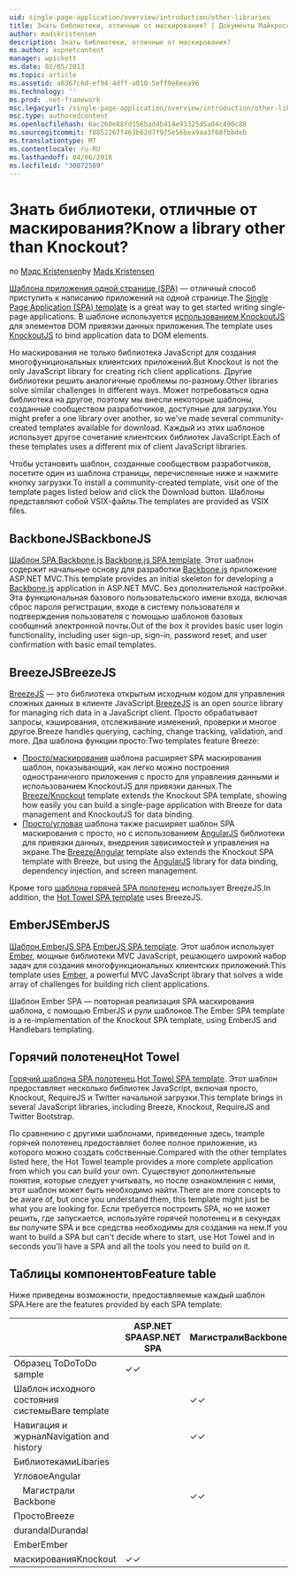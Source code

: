 ```yaml
---
uid: single-page-application/overview/introduction/other-libraries
title: Знать библиотеки, отличные от маскирования? | Документы Майкрософт
author: madskristensen
description: Знать библиотеки, отличные от маскирования?
ms.author: aspnetcontent
manager: wpickett
ms.date: 02/05/2013
ms.topic: article
ms.assetid: a8367c6d-ef94-4dff-a010-5eff9e6eea96
ms.technology: ''
ms.prod: .net-framework
msc.legacyurl: /single-page-application/overview/introduction/other-libraries
msc.type: authoredcontent
ms.openlocfilehash: 6ac260e88fd156bad4b414e93325d5a04c490c88
ms.sourcegitcommit: f8852267f463b62d7f975e56bea9aa3f68fbbdeb
ms.translationtype: MT
ms.contentlocale: ru-RU
ms.lasthandoff: 04/06/2018
ms.locfileid: "30872589"
---
```

<a name="know-a-library-other-than-knockout"></a><span data-ttu-id="a3ac1-104">Знать библиотеки, отличные от маскирования?</span><span class="sxs-lookup"><span data-stu-id="a3ac1-104">Know a library other than Knockout?</span></span>
====================
<span data-ttu-id="a3ac1-105">по [Мэдс Kristensen](https://github.com/madskristensen)</span><span class="sxs-lookup"><span data-stu-id="a3ac1-105">by [Mads Kristensen](https://github.com/madskristensen)</span></span>

<span data-ttu-id="a3ac1-106">[Шаблона приложения одной странице (SPA)](knockoutjs-template.md) — отличный способ приступить к написанию приложений на одной странице.</span><span class="sxs-lookup"><span data-stu-id="a3ac1-106">The [Single Page Application (SPA) template](knockoutjs-template.md) is a great way to get started writing single-page applications.</span></span> <span data-ttu-id="a3ac1-107">В шаблоне используется [использованием KnockoutJS](http://knockoutjs.com/) для элементов DOM привязки данных приложения.</span><span class="sxs-lookup"><span data-stu-id="a3ac1-107">The template uses [KnockoutJS](http://knockoutjs.com/) to bind application data to DOM elements.</span></span>

<span data-ttu-id="a3ac1-108">Но маскирования не только библиотека JavaScript для создания многофункциональных клиентских приложений.</span><span class="sxs-lookup"><span data-stu-id="a3ac1-108">But Knockout is not the only JavaScript library for creating rich client applications.</span></span> <span data-ttu-id="a3ac1-109">Другие библиотеки решить аналогичные проблемы по-разному.</span><span class="sxs-lookup"><span data-stu-id="a3ac1-109">Other libraries solve similar challenges in different ways.</span></span> <span data-ttu-id="a3ac1-110">Может потребоваться одна библиотека на другое, поэтому мы внесли некоторые шаблоны, созданные сообществом разработчиков, доступные для загрузки.</span><span class="sxs-lookup"><span data-stu-id="a3ac1-110">You might prefer a one library over another, so we've made several community-created templates available for download.</span></span> <span data-ttu-id="a3ac1-111">Каждый из этих шаблонов использует другое сочетание клиентских библиотек JavaScript.</span><span class="sxs-lookup"><span data-stu-id="a3ac1-111">Each of these templates uses a different mix of client JavaScript libraries.</span></span>

<span data-ttu-id="a3ac1-112">Чтобы установить шаблон, созданные сообществом разработчиков, посетите один из шаблона страницы, перечисленные ниже и нажмите кнопку загрузки.</span><span class="sxs-lookup"><span data-stu-id="a3ac1-112">To install a community-created template, visit one of the template pages listed below and click the Download button.</span></span> <span data-ttu-id="a3ac1-113">Шаблоны представляют собой VSIX-файлы.</span><span class="sxs-lookup"><span data-stu-id="a3ac1-113">The templates are provided as VSIX files.</span></span>

## <a name="backbonejs"></a><span data-ttu-id="a3ac1-114">BackboneJS</span><span class="sxs-lookup"><span data-stu-id="a3ac1-114">BackboneJS</span></span>

<span data-ttu-id="a3ac1-115">[Шаблон SPA Backbone.js](../templates/backbonejs-template.md).</span><span class="sxs-lookup"><span data-stu-id="a3ac1-115">[Backbone.js SPA template](../templates/backbonejs-template.md).</span></span> <span data-ttu-id="a3ac1-116">Этот шаблон содержит начальные основу для разработки [Backbone.js](http://backbonejs.org/) приложение ASP.NET MVC.</span><span class="sxs-lookup"><span data-stu-id="a3ac1-116">This template provides an initial skeleton for developing a [Backbone.js](http://backbonejs.org/) application in ASP.NET MVC.</span></span> <span data-ttu-id="a3ac1-117">Без дополнительной настройки. Эта функциональная базового пользовательского имени входа, включая сброс пароля регистрации, входе в систему пользователя и подтверждения пользователя с помощью шаблонов базовых сообщений электронной почты.</span><span class="sxs-lookup"><span data-stu-id="a3ac1-117">Out of the box it provides basic user login functionality, including user sign-up, sign-in, password reset, and user confirmation with basic email templates.</span></span>

## <a name="breezejs"></a><span data-ttu-id="a3ac1-118">BreezeJS</span><span class="sxs-lookup"><span data-stu-id="a3ac1-118">BreezeJS</span></span>

<span data-ttu-id="a3ac1-119">[BreezeJS](http://www.breezejs.com/?utm_source=ms-spa) — это библиотека открытым исходным кодом для управления сложных данных в клиенте JavaScript.</span><span class="sxs-lookup"><span data-stu-id="a3ac1-119">[BreezeJS](http://www.breezejs.com/?utm_source=ms-spa) is an open source library for managing rich data in a JavaScript client.</span></span> <span data-ttu-id="a3ac1-120">Просто обрабатывает запросы, кэширования, отслеживание изменений, проверки и многое другое.</span><span class="sxs-lookup"><span data-stu-id="a3ac1-120">Breeze handles querying, caching, change tracking, validation, and more.</span></span> <span data-ttu-id="a3ac1-121">Два шаблона функции просто:</span><span class="sxs-lookup"><span data-stu-id="a3ac1-121">Two templates feature Breeze:</span></span>

- <span data-ttu-id="a3ac1-122">[Просто/маскирования](../templates/breezeknockout-template.md) шаблона расширяет SPA маскирования шаблон, показывающий, как легко можно построения одностраничного приложения с просто для управления данными и использованием KnockoutJS для привязки данных.</span><span class="sxs-lookup"><span data-stu-id="a3ac1-122">The [Breeze/Knockout](../templates/breezeknockout-template.md) template extends the Knockout SPA template, showing how easily you can build a single-page application with Breeze for data management and KnockoutJS for data binding.</span></span>
- <span data-ttu-id="a3ac1-123">[Просто/угловая](../templates/breezeangular-template.md) шаблона также расширяет шаблон SPA маскирования с просто, но с использованием [AngularJS](http://angularjs.org) библиотеки для привязки данных, внедрения зависимостей и управления на экране.</span><span class="sxs-lookup"><span data-stu-id="a3ac1-123">The [Breeze/Angular](../templates/breezeangular-template.md) template also extends the Knockout SPA template with Breeze, but using the [AngularJS](http://angularjs.org) library for data binding, dependency injection, and screen management.</span></span>

<span data-ttu-id="a3ac1-124">Кроме того [шаблона горячей SPA полотенец](../templates/hottowel-template.md) использует BreezeJS.</span><span class="sxs-lookup"><span data-stu-id="a3ac1-124">In addition, the [Hot Towel SPA template](../templates/hottowel-template.md) uses BreezeJS.</span></span>

## <a name="emberjs"></a><span data-ttu-id="a3ac1-125">EmberJS</span><span class="sxs-lookup"><span data-stu-id="a3ac1-125">EmberJS</span></span>

<span data-ttu-id="a3ac1-126">[Шаблон EmberJS SPA](../templates/emberjs-template.md).</span><span class="sxs-lookup"><span data-stu-id="a3ac1-126">[EmberJS SPA template](../templates/emberjs-template.md).</span></span> <span data-ttu-id="a3ac1-127">Этот шаблон использует [Ember](http://emberjs.com/), мощные библиотеки MVC JavaScript, решающего широкий набор задач для создания многофункциональных клиентских приложений.</span><span class="sxs-lookup"><span data-stu-id="a3ac1-127">This template uses [Ember](http://emberjs.com/), a powerful MVC JavaScript library that solves a wide array of challenges for building rich client applications.</span></span>

<span data-ttu-id="a3ac1-128">Шаблон Ember SPA — повторная реализация SPA маскирования шаблона, с помощью EmberJS и рули шаблонов.</span><span class="sxs-lookup"><span data-stu-id="a3ac1-128">The Ember SPA template is a re-implementation of the Knockout SPA template, using EmberJS and Handlebars templating.</span></span>

## <a name="hot-towel"></a><span data-ttu-id="a3ac1-129">Горячий полотенец</span><span class="sxs-lookup"><span data-stu-id="a3ac1-129">Hot Towel</span></span>

<span data-ttu-id="a3ac1-130">[Горячий шаблона SPA полотенец](../templates/hottowel-template.md).</span><span class="sxs-lookup"><span data-stu-id="a3ac1-130">[Hot Towel SPA template](../templates/hottowel-template.md).</span></span> <span data-ttu-id="a3ac1-131">Этот шаблон предоставляет несколько библиотек JavaScript, включая просто, Knockout, RequireJS и Twitter начальной загрузки.</span><span class="sxs-lookup"><span data-stu-id="a3ac1-131">This template brings in several JavaScript libraries, including Breeze, Knockout, RequireJS and Twitter Bootstrap.</span></span>

<span data-ttu-id="a3ac1-132">По сравнению с другими шаблонами, приведенные здесь, teample горячей полотенец предоставляет более полное приложение, из которого можно создать собственные.</span><span class="sxs-lookup"><span data-stu-id="a3ac1-132">Compared with the other templates listed here, the Hot Towel teample provides a more complete application from which you can build your own.</span></span> <span data-ttu-id="a3ac1-133">Существуют дополнительные понятия, которые следует учитывать, но после ознакомления с ними, этот шаблон может быть необходимо найти.</span><span class="sxs-lookup"><span data-stu-id="a3ac1-133">There are more concepts to be aware of, but once you understand them, this template might just be what you are looking for.</span></span> <span data-ttu-id="a3ac1-134">Если требуется построить SPA, но не может решить, где запускается, используйте горячей полотенец и в секундах вы получите SPA и все средства необходимы для создания на нем.</span><span class="sxs-lookup"><span data-stu-id="a3ac1-134">If you want to build a SPA but can't decide where to start, use Hot Towel and in seconds you'll have a SPA and all the tools you need to build on it.</span></span>

## <a name="feature-table"></a><span data-ttu-id="a3ac1-135">Таблицы компонентов</span><span class="sxs-lookup"><span data-stu-id="a3ac1-135">Feature table</span></span>

<span data-ttu-id="a3ac1-136">Ниже приведены возможности, предоставляемые каждый шаблон SPA.</span><span class="sxs-lookup"><span data-stu-id="a3ac1-136">Here are the features provided by each SPA template:</span></span>


|                        | <span data-ttu-id="a3ac1-137">ASP.NET SPA</span><span class="sxs-lookup"><span data-stu-id="a3ac1-137">ASP.NET SPA</span></span> | <span data-ttu-id="a3ac1-138">Магистрали</span><span class="sxs-lookup"><span data-stu-id="a3ac1-138">Backbone</span></span> | <span data-ttu-id="a3ac1-139">Просто и углового</span><span class="sxs-lookup"><span data-stu-id="a3ac1-139">Breeze/Angular</span></span> | <span data-ttu-id="a3ac1-140">Просто и KO</span><span class="sxs-lookup"><span data-stu-id="a3ac1-140">Breeze/KO</span></span> |  <span data-ttu-id="a3ac1-141">Ember</span><span class="sxs-lookup"><span data-stu-id="a3ac1-141">Ember</span></span>   | <span data-ttu-id="a3ac1-142">Горячий полотенец</span><span class="sxs-lookup"><span data-stu-id="a3ac1-142">Hot Towel</span></span> |
|------------------------|-------------|----------|----------------|-----------|----------|-----------|
|      <span data-ttu-id="a3ac1-143">Образец ToDo</span><span class="sxs-lookup"><span data-stu-id="a3ac1-143">ToDo sample</span></span>       |  <span data-ttu-id="a3ac1-144">&#10003;</span><span class="sxs-lookup"><span data-stu-id="a3ac1-144">&#10003;</span></span>   |          |    <span data-ttu-id="a3ac1-145">&#10003;</span><span class="sxs-lookup"><span data-stu-id="a3ac1-145">&#10003;</span></span>    | <span data-ttu-id="a3ac1-146">&#10003;</span><span class="sxs-lookup"><span data-stu-id="a3ac1-146">&#10003;</span></span>  | <span data-ttu-id="a3ac1-147">&#10003;</span><span class="sxs-lookup"><span data-stu-id="a3ac1-147">&#10003;</span></span> |           |
|     <span data-ttu-id="a3ac1-148">Шаблон исходного состояния системы</span><span class="sxs-lookup"><span data-stu-id="a3ac1-148">Bare template</span></span>      |             | <span data-ttu-id="a3ac1-149">&#10003;</span><span class="sxs-lookup"><span data-stu-id="a3ac1-149">&#10003;</span></span> |                |           |          | <span data-ttu-id="a3ac1-150">&#10003;</span><span class="sxs-lookup"><span data-stu-id="a3ac1-150">&#10003;</span></span>  |
| <span data-ttu-id="a3ac1-151">Навигация и журнал</span><span class="sxs-lookup"><span data-stu-id="a3ac1-151">Navigation and history</span></span> |             | <span data-ttu-id="a3ac1-152">&#10003;</span><span class="sxs-lookup"><span data-stu-id="a3ac1-152">&#10003;</span></span> |    <span data-ttu-id="a3ac1-153">&#10003;</span><span class="sxs-lookup"><span data-stu-id="a3ac1-153">&#10003;</span></span>    |           | <span data-ttu-id="a3ac1-154">&#10003;</span><span class="sxs-lookup"><span data-stu-id="a3ac1-154">&#10003;</span></span> | <span data-ttu-id="a3ac1-155">&#10003;</span><span class="sxs-lookup"><span data-stu-id="a3ac1-155">&#10003;</span></span>  |
|        <span data-ttu-id="a3ac1-156">Библиотеками</span><span class="sxs-lookup"><span data-stu-id="a3ac1-156">Libaries</span></span>        |             |          |                |           |          |           |
|        <span data-ttu-id="a3ac1-157">Угловое</span><span class="sxs-lookup"><span data-stu-id="a3ac1-157">Angular</span></span>         |             |          |    <span data-ttu-id="a3ac1-158">&#10003;</span><span class="sxs-lookup"><span data-stu-id="a3ac1-158">&#10003;</span></span>    |           |          |           |
|    <span data-ttu-id="a3ac1-159">&#8195;Магистрали</span><span class="sxs-lookup"><span data-stu-id="a3ac1-159">&#8195;Backbone</span></span>     |             | <span data-ttu-id="a3ac1-160">&#10003;</span><span class="sxs-lookup"><span data-stu-id="a3ac1-160">&#10003;</span></span> |                |           |          |           |
|         <span data-ttu-id="a3ac1-161">Просто</span><span class="sxs-lookup"><span data-stu-id="a3ac1-161">Breeze</span></span>         |             |          |    <span data-ttu-id="a3ac1-162">&#10003;</span><span class="sxs-lookup"><span data-stu-id="a3ac1-162">&#10003;</span></span>    | <span data-ttu-id="a3ac1-163">&#10003;</span><span class="sxs-lookup"><span data-stu-id="a3ac1-163">&#10003;</span></span>  |          | <span data-ttu-id="a3ac1-164">&#10003;</span><span class="sxs-lookup"><span data-stu-id="a3ac1-164">&#10003;</span></span>  |
|        <span data-ttu-id="a3ac1-165">durandal</span><span class="sxs-lookup"><span data-stu-id="a3ac1-165">Durandal</span></span>        |             |          |                |           |          | <span data-ttu-id="a3ac1-166">&#10003;</span><span class="sxs-lookup"><span data-stu-id="a3ac1-166">&#10003;</span></span>  |
|         <span data-ttu-id="a3ac1-167">Ember</span><span class="sxs-lookup"><span data-stu-id="a3ac1-167">Ember</span></span>          |             |          |                |           | <span data-ttu-id="a3ac1-168">&#10003;</span><span class="sxs-lookup"><span data-stu-id="a3ac1-168">&#10003;</span></span> |           |
|        <span data-ttu-id="a3ac1-169">маскирования</span><span class="sxs-lookup"><span data-stu-id="a3ac1-169">Knockout</span></span>        |  <span data-ttu-id="a3ac1-170">&#10003;</span><span class="sxs-lookup"><span data-stu-id="a3ac1-170">&#10003;</span></span>   |          |                | <span data-ttu-id="a3ac1-171">&#10003;</span><span class="sxs-lookup"><span data-stu-id="a3ac1-171">&#10003;</span></span>  |          | <span data-ttu-id="a3ac1-172">&#10003;</span><span class="sxs-lookup"><span data-stu-id="a3ac1-172">&#10003;</span></span>  |


